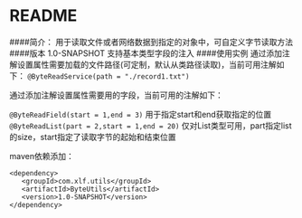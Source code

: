 README
===========================
####简介：
用于读取文件或者网络数据到指定的对象中，可自定义字节读取方法
####版本
1.0-SNAPSHOT 支持基本类型字段的注入
####使用实例
通过添加注解设置属性需要加载的文件路径(可定制，默认从类路径读取)，当前可用注解如下：
``
@ByteReadService(path = "./record1.txt")
``

通过添加注解设置属性需要用的字段，当前可用的注解如下：

``
@ByteReadField(start = 1,end = 3)
``
用于指定start和end获取指定的位置
``
@ByteReadList(part = 2,start = 1,end = 20)
``
仅对List类型可用，part指定list的size，start指定了读取字节的起始和结束位置

maven依赖添加：

```
<dependency>
   <groupId>com.xlf.utils</groupId>
   <artifactId>ByteUtils</artifactId>
   <version>1.0-SNAPSHOT</version> 
</dependency>
```